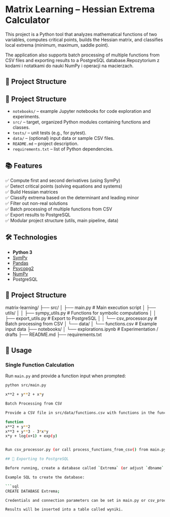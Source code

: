 # Matrix Learning – Hessian Extrema Calculator

This project is a Python tool that analyzes mathematical functions of two variables, computes critical points, builds the Hessian matrix, and classifies local extrema (minimum, maximum, saddle point).

The application also supports batch processing of multiple functions from CSV files and exporting results to a PostgreSQL database.Repozytorium z kodami i notatkami do nauki NumPy i operacji na macierzach.

## 📂 Project Structure

## 🚀 Project Structure

- `notebooks/` – example Jupyter notebooks for code exploration and experiments.
- `src/` – target, organized Python modules containing functions and classes.
- `tests/` – unit tests (e.g., for pytest).
- `data/` – (optional) input data or sample CSV files.
- `README.md` – project description.
- `requirements.txt` – list of Python dependencies.

## 📚 Features

✅ Compute first and second derivatives (using SymPy)  
✅ Detect critical points (solving equations and systems)  
✅ Build Hessian matrices  
✅ Classify extrema based on the determinant and leading minor  
✅ Filter out non-real solutions  
✅ Batch processing of multiple functions from CSV  
✅ Export results to PostgreSQL  
✅ Modular project structure (utils, main pipeline, data)

## 🛠️ Technologies

- **Python 3**
- [SymPy](https://www.sympy.org)
- [Pandas](https://pandas.pydata.org/)
- [Psycopg2](https://www.psycopg.org/)
- [NumPy](https://numpy.org/)
- PostgreSQL


## 🚀 Project Structure

matrix-learning/
├── src/
│ ├── main.py # Main execution script
│ ├── utils/
│ │ ├── sympy_utils.py # Functions for symbolic computations
│ │ ├── export_utils.py # Export to PostgreSQL
│ │ └── csv_processor.py # Batch processing from CSV
│ └── data/
│ └── functions.csv # Example input data
├── notebooks/
│ └── explorations.ipynb # Experimentation / drafts
├── README.md
├── requirements.txt

## 📝 Usage

### Single Function Calculation

Run `main.py` and provide a function input when prompted:

```bash
python src/main.py

x**2 + y**2 + x*y

Batch Processing from CSV

Provide a CSV file in src/data/functions.csv with functions in the function column:

function
x**2 + y**2
x**3 + y**3 - 3*x*y
x*y + log(x+1) + exp(y)


Run csv_processor.py (or call process_functions_from_csv() from main.py) to process all functions and export results to PostgreSQL.

## 💾 Exporting to PostgreSQL

Before running, create a database called `Extrema` (or adjust `dbname` in the script).

Example SQL to create the database:

```sql
CREATE DATABASE Extrema;

Credentials and connection parameters can be set in main.py or csv_processor.py.

Results will be inserted into a table called wyniki.


